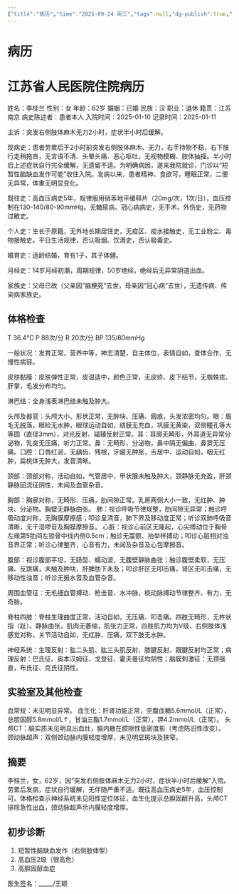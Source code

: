 ```yaml
---
{"title":"病历","time":"2025-09-24 周三","tags":null,"dg-publish":true,"permalink":"/200 学习/217 精神、神经系统/第00章 病历和操作考试/病历/","dgPassFrontmatter":true,"created":"2025-09-24T14:17:17.585+08:00","updated":"2025-09-24T14:29:02.995+08:00"}
---
```


# 病历
# 江苏省人民医院住院病历
姓名：李桂兰 性别：女
年龄：62岁 婚姻：已婚
民族：汉 职业：退休
籍贯：江苏南京 病史陈述者：患者本人
入院时间：2025-01-10 记录时间：2025-01-11

主诉：突发右侧肢体麻木无力2小时，症状半小时后缓解。

现病史：患者劳累后于2小时前突发右侧肢体麻木、无力，右手持物不稳，右下肢行走稍拖沓，无言语不清、头晕头痛、恶心呕吐，无视物模糊、肢体抽搐。半小时后上述症状自行完全缓解，无遗留不适。为明确病因，遂来我院就诊，门诊以“短暂性脑缺血发作可能”收住入院。发病以来，患者精神、食欲可，睡眠正常，二便无异常，体重无明显变化。

既往史：高血压病史5年，规律服用硝苯地平缓释片（20mg/次，1次/日），血压控制在130-140/80-90mmHg。无糖尿病、冠心病病史，无手术、外伤史，无药物过敏史。

个人史：生长于原籍，无外地长期居住史，无疫区、疫水接触史，无工业粉尘、毒物接触史。平日生活规律，否认吸烟、饮酒史，否认吸毒史。

婚育史：适龄结婚，育有1子，其子体健。

月经史：14岁月经初潮，周期规律，50岁绝经，绝经后无异常阴道出血。

家族史：父母已故（父亲因“脑梗死”去世，母亲因“冠心病”去世），无遗传病、传染病家族史。

## 体格检查
T 36.4℃ P 88次/分 R 20次/分 BP 135/80mmHg

一般状况：发育正常，营养中等，神志清楚，自主体位，表情自如，查体合作，无慢性病容。

皮肤黏膜：皮肤弹性正常，皮温适中，颜色正常，无皮疹、皮下结节，无蜘蛛痣、肝掌，毛发分布均匀。

淋巴结：全身浅表淋巴结未触及肿大。

头颅及器官：头颅大小、形状正常，无肿块、压痛、瘢痕，头发浓密均匀。眼：眉毛无脱落，眼睑无水肿，眼球运动自如，结膜无充血，巩膜无黄染，双侧瞳孔等大等圆（直径3mm），对光反射、辐辏反射正常。耳：耳廓无畸形，外耳道无异常分泌物，乳突无压痛，听力正常。鼻：无畸形、分泌物，鼻中隔无偏曲，鼻窦无压痛。口腔：口唇红润，无龋齿、残根，牙龈无肿胀，舌居中、运动自如，咽无红肿，扁桃体无肿大，发音清晰。

颈部：颈部对称，活动自如，气管居中，甲状腺未触及肿大，颈静脉无充盈，肝颈静脉回流征阴性，未闻及血管杂音。

胸部：胸廓对称，无畸形、压痛，肋间隙正常。乳房两侧大小一致，无红肿、肿块、分泌物。胸壁无静脉曲张。
肺：视诊呼吸节律规整，肋间隙无异常；触诊呼吸动度对称，无胸膜摩擦感；叩诊呈清音，肺下界及移动度正常；听诊双肺呼吸音清晰，无干湿啰音及胸膜摩擦音。
心脏：视诊心前区无隆起，心尖搏动位于胸骨左缘第5肋间左锁骨中线内侧0.5cm；触诊无震颤、抬举样搏动；叩诊心脏相对浊音界正常；听诊心律整齐，心音有力，未闻及杂音及心包摩擦音。

腹部：视诊腹部平坦，无肠型、蠕动波，无腹壁静脉曲张；触诊腹壁柔软，无压痛、反跳痛，未触及肿块，肝脾肋下未及；叩诊肝区无叩击痛，肾区无叩击痛，无移动性浊音；听诊无振水音及血管杂音。

周围血管征：无毛细血管搏动、枪击音、水冲脉，桡动脉搏动节律整齐、有力，无奇脉。

脊柱四肢：脊柱生理曲度正常，活动自如，无压痛、叩击痛。四肢无畸形，无杵状指（趾）、静脉曲张，肌肉无萎缩，肌张力正常，四肢肌力均为V级，右侧肢体浅感觉对称，关节活动自如，无红肿、压痛，双下肢无水肿。

神经系统：生理反射：肱二头肌、肱三头肌反射、膝腱反射、跟腱反射均正常；病理反射：巴氏征、奥本汉姆征、戈登征、霍夫曼征均阴性；脑膜刺激征：无颈强直，布氏征、克氏征阴性。

## 实验室及其他检查
血常规：未见明显异常。
血生化：肝肾功能正常，空腹血糖5.6mmol/L（正常），总胆固醇5.8mmol/L↑，甘油三酯1.7mmol/L（正常），钾4.2mmol/L（正常）。
头颅CT：脑实质未见明显出血灶，脑内散在腔隙性低密度影（考虑陈旧性改变）。
颈动脉超声：双侧颈动脉内膜轻度增厚，未见明显斑块及狭窄。

## 摘要
李桂兰，女，62岁，因“突发右侧肢体麻木无力2小时，症状半小时后缓解”入院。劳累后发病，症状自行缓解，无伴随严重不适。既往高血压病史5年，血压控制可。体格检查示神经系统未见阳性定位体征，血生化提示总胆固醇升高，头颅CT排除急性出血，颈动脉超声示内膜轻度增厚。

## 初步诊断
1. 短暂性脑缺血发作（右侧肢体型）
2. 高血压2级（很高危）
3. 高胆固醇血症

医生签名：_____/王颖